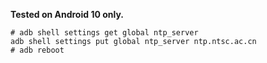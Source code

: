**Tested on Android 10 only.**

``` shell
# adb shell settings get global ntp_server
adb shell settings put global ntp_server ntp.ntsc.ac.cn
# adb reboot
```
